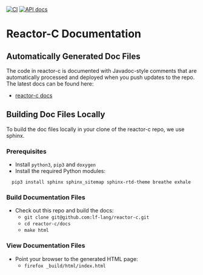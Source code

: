 [![CI](https://github.com/lf-lang/reactor-c/actions/workflows/ci.yml/badge.svg)](https://github.com/lf-lang/reactor-c/actions/workflows/ci.yml)
[![API docs](https://github.com/lf-lang/reactor-c/actions/workflows/api-docs.yml/badge.svg)](https://github.com/lf-lang/reactor-c/actions/workflows/api-docs.yml)

# Reactor-C Documentation

## Automatically Generated Doc Files

The code in reactor-c is documented with Javadoc-style comments that are automatically processed and deployed when you push updates to the repo.  The latest docs can be found here:

- [reactor-c docs](https://www.lf-lang.org/reactor-c/)

## Building Doc Files Locally

To build the doc files locally in your clone of the reactor-c repo, we use sphinx.

### Prerequisites

- Install `python3`, `pip3` and `doxygen`
- Install the required Python modules:
```
  pip3 install sphinx sphinx_sitemap sphinx-rtd-theme breathe exhale
```

### Build Documentation Files

- Check out this repo and build the docs:
  - `git clone git@github.com:lf-lang/reactor-c.git`
  - `cd reactor-c/docs`
  - `make html`

### View Documentation Files

- Point your browser to the generated HTML page:
  - `firefox _build/html/index.html`

